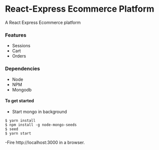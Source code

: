 # React-Express Ecommerce Platform
A React Express Ecommerce platform

### Features
- Sessions
- Cart
- Orders

### Dependencies
- Node
- NPM
- Mongodb

#### To get started
- Start mongo in background
```shell
$ yarn install
$ npm install -g node-mongo-seeds
$ seed
$ yarn start
```
-Fire http://localhost:3000 in a browser.
